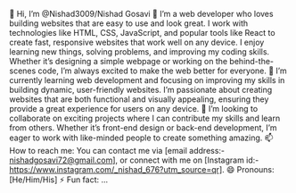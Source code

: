 
👋 Hi, I’m @Nishad3009/Nishad Gosavi
👀 I’m a web developer who loves building websites that are easy to use and look great. I work with technologies like HTML, CSS, JavaScript,
    and popular tools like React to create fast, responsive websites that work well on any device.
    I enjoy learning new things, solving problems, and improving my coding skills. Whether it’s designing a simple webpage or working on the
    behind-the-scenes code, I’m always excited to make the web better for everyone.
🌱 I’m currently learning web development and focusing on improving my skills in building dynamic, user-friendly websites. I’m passionate
    about creating websites that are both functional and visually appealing, ensuring they provide a great experience for users
    on any device.
💞️ I’m looking to collaborate on exciting projects where I can contribute my skills and learn from others. Whether it’s front-end design or
    back-end development, I’m eager to work with like-minded people to create something amazing.
📫 How to reach me: You can contact me via [email address:- nishadgosavi72@gmail.com], or connect with me on
   [Instagram id:- https://www.instagram.com/_nishad_676?utm_source=qr].
😄 Pronouns:[He/Him/His]
⚡ Fun fact: ...
